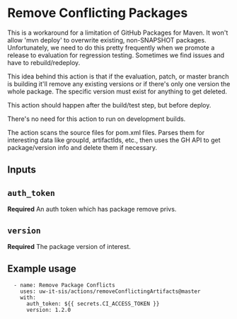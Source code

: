 # Remove Conflicting Packages
This is a workaround for a limitation of GitHub Packages for Maven. It won't allow 'mvn deploy' to overwrite existing,
non-SNAPSHOT packages. Unfortunately, we need to do this pretty frequently when we promote a release to evaluation for
regression testing. Sometimes we find issues and have to rebuild/redeploy.

This idea behind this action is that if the evaluation, patch, or master branch is building it'll remove any existing
versions or if there's only one version the whole package. The specific version must exist for anything to get deleted.

This action should happen after the build/test step, but before deploy.

There's no need for this action to run on development builds.

The action scans the source files for pom.xml files. Parses them for interesting data like groupId, artifactIds, etc.,
then uses the GH API to get package/version info and delete them if necessary.

## Inputs

## `auth_token`

**Required** An auth token which has package remove privs.

## `version`

**Required** The package version of interest.

## Example usage
      - name: Remove Package Conflicts
        uses: uw-it-sis/actions/removeConflictingArtifacts@master
        with:
          auth_token: ${{ secrets.CI_ACCESS_TOKEN }}
          version: 1.2.0